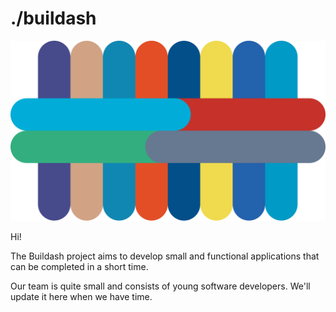 # ./buildash

  ![icon](https://raw.githubusercontent.com/buildash/.github/main/profile/icon.svg)

Hi!

The Buildash project aims to develop small and functional applications that can be completed in a short time.

Our team is quite small and consists of young software developers. We'll update it here when we have time.
